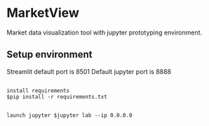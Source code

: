 # MarketView
Market data visualization tool with jupyter prototyping environment.

## Setup environment 

Streamlit default port is 8501
Default jupyter port is 8888

<code>
install requirements
$pip install -r requirements.txt

launch jupyter
$jupyter lab --ip 0.0.0.0
</code>



